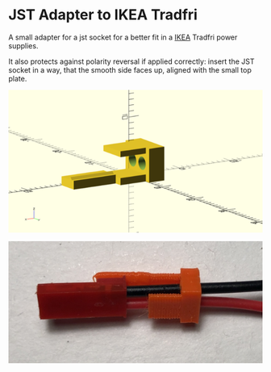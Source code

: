 JST Adapter to IKEA Tradfri
===========================

A small adapter for a jst socket for a better fit in a [IKEA][ikea] Tradfri power
supplies.

It also protects against polarity reversal if applied correctly: insert the
JST socket in a way, that the smooth side faces up, aligned with the small top
plate.

![jst adapter model](jst_adapter.png)

![jst socket with adapter](socket_with_adapter.png)

[ikea]: https://www.ikea.com
